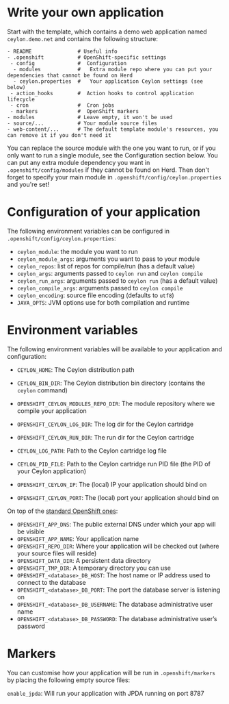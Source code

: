 # Write your own application

Start with the template, which contains a demo web application named `ceylon.demo.net` and contains the following structure:

```
- README               # Useful info
- .openshift           # OpenShift-specific settings
 - config              #  Configuration
  - modules            #   Extra module repo where you can put your dependencies that cannot be found on Herd
  - ceylon.properties  #   Your application Ceylon settings (see below)
 - action_hooks        #  Action hooks to control application lifecycle
 - cron                #  Cron jobs
 - markers             #  OpenShift markers
- modules              # Leave empty, it won't be used
- source/...           # Your module source files
- web-content/...      # The default template module's resources, you can remove it if you don't need it
```

You can replace the source module with the one you want to run, or if you only want to run a single module,
see the Configuration section below. You can put any extra module dependency you want in `.openshift/config/modules`
if they cannot be found on Herd. Then don't forget to specify your main module in `.openshift/config/ceylon.properties`
and you're set!

# Configuration of your application

The following environment variables can be configured in `.openshift/config/ceylon.properties`:

- `ceylon_module`: the module you want to run
- `ceylon_module_args`: arguments you want to pass to your module
- `ceylon_repos`: list of repos for compile/run (has a default value)
- `ceylon_args`: arguments passed to `ceylon run` and `ceylon compile`
- `ceylon_run_args`: arguments passed to `ceylon run` (has a default value)
- `ceylon_compile_args`: arguments passed to `ceylon compile`
- `ceylon_encoding`: source file encoding (defaults to `utf8`)
- `JAVA_OPTS`: JVM options use for both compilation and runtime

# Environment variables

The following environment variables will be available to your application and configuration:

- `CEYLON_HOME`: The Ceylon distribution path
- `CEYLON_BIN_DIR`: The Ceylon distribution bin directory (contains the `ceylon` command)

- `OPENSHIFT_CEYLON_MODULES_REPO_DIR`: The module repository where we compile your application
- `OPENSHIFT_CEYLON_LOG_DIR`: The log dir for the Ceylon cartridge
- `OPENSHIFT_CEYLON_RUN_DIR`: The run dir for the Ceylon cartridge

- `CEYLON_LOG_PATH`: Path to the Ceylon cartridge log file
- `CEYLON_PID_FILE`: Path to the Ceylon cartridge run PID file (the PID of your Ceylon application)

- `OPENSHIFT_CEYLON_IP`: The (local) IP your application should bind on
- `OPENSHIFT_CEYLON_PORT`: The (local) port your application should bind on

On top of the [standard OpenShift ones](https://developers.openshift.com/en/managing-environment-variables.html):

- `OPENSHIFT_APP_DNS`: The public external DNS under which your app will be visible
- `OPENSHIFT_APP_NAME`: Your application name
- `OPENSHIFT_REPO_DIR`: Where your application will be checked out (where your source files will reside)
- `OPENSHIFT_DATA_DIR`: A persistent data directory
- `OPENSHIFT_TMP_DIR`: A temporary directory you can use
- `OPENSHIFT_<database>_DB_HOST`: The host name or IP address used to connect to the database
- `OPENSHIFT_<database>_DB_PORT`: The port the database server is listening on
- `OPENSHIFT_<database>_DB_USERNAME`: The database administrative user name
- `OPENSHIFT_<database>_DB_PASSWORD`: The database administrative user’s password

# Markers

You can customise how your application will be run in `.openshift/markers` by placing
the following empty source files:

`enable_jpda`: Will run your application with JPDA running on port 8787

